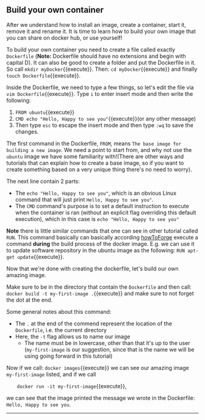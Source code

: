 ## Build your own container
After we understand how to install an image, create a container, start it, remove it and rename it. It is time to learn how to build your own image that you can share on docker hub, or use yourself!

To build your own container you need to create a file called exactly `Dockerfile` (**Note:** Dockerfile should have no extensions and begin with capital D). It can also be good to create a folder and put the Dockerfile in it. So call `mkdir myDocker`{{execute}}. Then: `cd myDocker`{{execute}} and finally `touch Dockerfile`{{execute}}.

Inside the Dockerfile, we need to type a few things, so let's edit the file via `vim Dockerfile`{{execute}}.
Type `i` to enter insert mode and then write the following:
1. `FROM ubuntu`{{execute}}
2. `CMD echo "Hello, Happy to see you"`{{execute}}(or any other message)
3. Then type `esc` to escape the insert mode and then type `:wq` to save the changes.

 The first command in the Dockerfile, `FROM`, means `The base image for building a new image`. We need a point to start from, and why not use the `ubuntu` image we have some familiarity with!(There are other ways and tutorials that can explain how to create a base image, so if you want to create something based on a very unique thing there's no need to worry).

 The next line contain 2 parts:
 - The `echo "Hello, Happy to see you"`, which is an obvious Linux command that will just print `Hello, Happy to see you"`.
 - The `CMD` command's purpose is to set a default instruction to execute when the container is ran (without an explicit flag overriding this default execution), which in this case is `echo "Hello, Happy to see you"`


 **Note** there is little similar commands that one can see in other tutorial called `RUN`. This command basically can basically according [howToForge](https://www.howtoforge.com/tutorial/how-to-create-docker-images-with-dockerfile/) execute a command **during** the build process of the docker image. E.g. we can use it to update software repository in the ubuntu image as the following:
 `RUN apt-get update`{{execute}}.

 <!--
 TODO Add the answer to the question: "what are the differences between RUN and CMD in a Dockerfile" here.
 https://www.howtoforge.com/tutorial/how-to-create-docker-images-with-dockerfile/

 https://thenewstack.io/docker-basics-how-to-use-dockerfiles/

In the line 35, I wrote some outlines but not sure if the explanation need to be better (have a better comparsion) or the reference need to be better. I had also copied and pasted things dirctly without various changes.
 -->


Now that we're done with creating the dockerfile, let's build our own amazing image.

Make sure to be in the directory that contain the `Dockerfile` and then call:
`docker build -t my-first-image .`{{execute}}
and make sure to not forget the dot at the end.

Some general notes about this command:
- The `.` at the end of the commend represent the location of the `Dockerfile`, i.e. the current directory
- Here, the `-t` flag allows us to name our image 
    - The name must be in lowercase, other than that it's up to the user (`my-first-image` is our suggestion, since that is the name we will be using going forward in this tutorial)

Now if we call:
`docker images`{{execute}} we can see our amazing image `my-first-image` listed, and if we call

&nbsp;&nbsp;&nbsp;&nbsp;&nbsp;&nbsp; `docker run -it my-first-image`{{execute}},

we can see that the image printed the message we wrote in the Dockerfile: `Hello, Happy to see you`.



------------------------------
